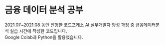# 금융 데이터 분석 공부

2021.07~2021.08 동안 진행한 코드프레소 AI 실무개발자 양성 과정 중 금융데이터분석 실습 시간에 작성한 코드입니다.  
Google Colab과 Python을 활용했습니다.
